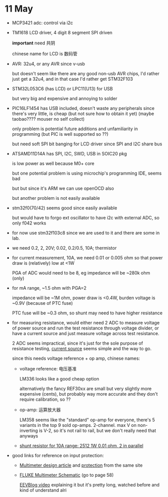 # 11 May

- MCP3421 adc: control via i2c

- TM1618 LCD driver, 4 digit 8 segment SPI driven

  **important** need 共阴

  chinese name for LCD is 数码管

- AVR: 32u4, or any AVR since v-usb

  but doesn't seem like there are any good non-usb AVR chips, I'd rather just
  get a 32u4, and in that case I'd rather get STM32F103

- STM32L053C6 (has LCD) or LPC11(U13) for USB

  but very big and expensive and annoying to solder

- PIC16LF1454 has USB included, doesn't waste any peripherals since there's very
  little, is cheap (but not sure how to obtain it yet) (maybe taobao???? mouser
  no self collect)

  only problem is potential future additions and unfamiliarity in programming
  (but PIC is well supported so ??)

  but need soft SPI bit banging for LCD driver since SPI and I2C share bus

- ATSAMD11D14A has SPI, I2C, SWD, USB in SOIC20 pkg

  is low power as well because M0+ core

  but one potential problem is using microchip's programming IDE, seems bad

  but but since it's ARM we can use openOCD also

  but another problem is not easily available

- stm32f0(70/42) seems good since easily available

  but would have to forgo ext oscillator to have i2c with external ADC, so only
  f042 works

- for now use stm32f103c8 since we are used to it and there are some in lab.

- we need 0.2, 2, 20V; 0.02, 0.2/0.5, 10A; thermistor

- for current measurement, 10A, we need 0.01 or 0.005 ohm so that power draw is
  (relatively) low at <1W

  PGA of ADC would need to be 8, eg impedance will be ~280k ohm (only)

- for mA range, ~1.5 ohm with PGA=2

  impedance will be ~1M ohm, power draw is <0.4W, burden voltage is ~0.9V
  (because of PTC fuse)

  PTC fuse will be ~0.3 ohm, so shunt may need to have higher resistance

- for measuring resistance, would either need 2 ADC to measure voltage of power
  source and run the test resistance through voltage divider, or have a current
  source and just measure voltage across test resistance.

  2 ADC seems impractical, since it's just for the sole purpose of resistance
  testing, [current source](http://www.ti.com/lit/an/sbva001/sbva001.pdf) seems
  simple and the way to go.

  since this needs voltage reference + op amp, chinese names:

  - voltage reference: 电压基准

    LM336 looks like a good cheap option

    alternatively the fancy REF30xx are small but very slightly more expensive
    (cents), but probably way more accurate and they don't require calibration,
    so ??

  - op-amp: 运算放大器

    LM358 seems like the "standard" op-amp for everyone, there's 5 variants in
    the top 9 sold op-amps. 2-channel. max V on non-inverting is V-2, so it's
    not rail to rail, but we don't really need that anyways

  - [shunt resistor for 10A range: 2512 1W 0.01 ohm, 2 in parallel](https://item.taobao.com/item.htm?spm=a1z10.3-c-s.w4002-21223910208.18.7be56a4bm8Orq2&id=522572646457)

- good links for reference on input protection:

  - [Multimeter design article](https://lygte-info.dk/info/DMMDesign%20UK.html)
    and [protection](https://lygte-info.dk/info/DMMDesignProtection%20UK.html)
    from the same site

  - [FLUKE Multimeter Schematic](https://www.testmart.com/webdata/mfr_pdfs/FLU/27______smeng0100.pdf)
    (go to page 58)

    [EEVBlog video](https://www.youtube.com/watch?v=zUhnGp5vh60) explaining it
    but it's pretty long, watched before and kind of understand alri
